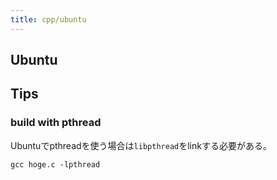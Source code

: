 ```yaml
---
title: cpp/ubuntu
---
```


## Ubuntu

## Tips

### build with pthread
Ubuntuでpthreadを使う場合は`libpthread`をlinkする必要がある。

```shell
gcc hoge.c -lpthread
```
